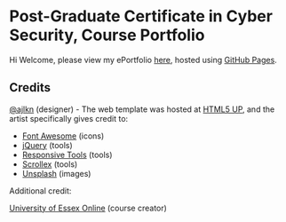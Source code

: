 
# Post-Graduate Certificate in Cyber Security, Course Portfolio

Hi Welcome, please view my ePortfolio [here](https://blessingmo.github.io/), hosted using [GitHub Pages](https://pages.github.com/).

## Credits


[@ajlkn](https://twitter.com/ajlkn) (designer) - The web template was hosted at [HTML5 UP](https://html5up.net/), and the artist specifically gives credit to:

* [Font Awesome](fontawesome.io) (icons)
* [jQuery](https://jquery.com) (tools)
* [Responsive Tools](github.com/ajlkn/responsive-tools) (tools)
* [Scrollex](https://github.com/ajlkn/jquery.scrollex) (tools)
* [Unsplash](https://unsplash.com) (images)

Additional credit:

[University of Essex Online](https://online.essex.ac.uk/utm-landing-pages/online-courses/) (course creator)
